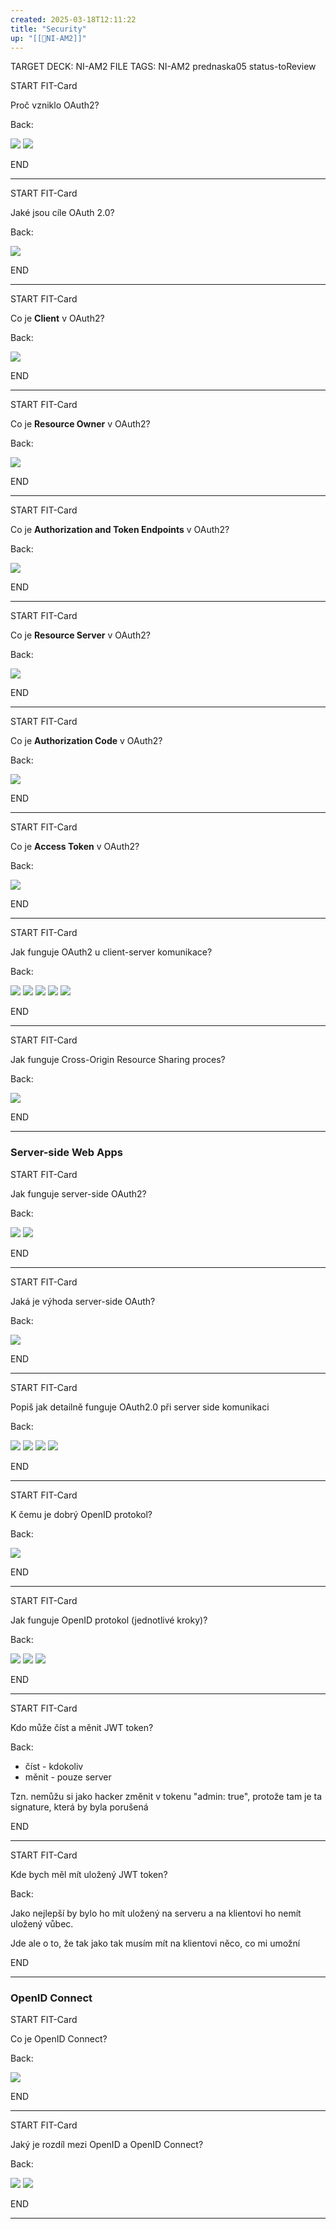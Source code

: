 ```yaml
---
created: 2025-03-18T12:11:22
title: "Security"
up: "[[📖NI-AM2]]"
---
```

TARGET DECK: NI-AM2
FILE TAGS: NI-AM2 prednaska05 status-toReview


START
FIT-Card

Proč vzniklo OAuth2?

Back:

![](../../Assets/Pasted%20image%2020250318121217.png)
![](../../Assets/Pasted%20image%2020250318121228.png)
<!--ID: 1746518365694-->
END

---


START
FIT-Card

Jaké jsou cíle OAuth 2.0?

Back:

![](../../Assets/Pasted%20image%2020250318121246.png)
<!--ID: 1746518365696-->
END

---


START
FIT-Card

Co je **Client** v OAuth2?

Back:

![](../../Assets/Pasted%20image%2020250318121302.png)
<!--ID: 1746518365699-->
END

---


START
FIT-Card

Co je **Resource Owner** v OAuth2?

Back:

![](../../Assets/Pasted%20image%2020250318121314.png)
<!--ID: 1746518365702-->
END

---


START
FIT-Card

Co je **Authorization and Token Endpoints** v OAuth2?

Back:

![](../../Assets/Pasted%20image%2020250318121330.png)
<!--ID: 1746518365705-->
END

---


START
FIT-Card

Co je **Resource Server** v OAuth2?

Back:

![](../../Assets/Pasted%20image%2020250318121407.png)
<!--ID: 1746518365707-->
END

---


START
FIT-Card

Co je **Authorization Code** v OAuth2?

Back:

![](../../Assets/Pasted%20image%2020250318121402.png)
<!--ID: 1746518365710-->
END

---


START
FIT-Card

Co je **Access Token** v OAuth2?

Back:

![](../../Assets/Pasted%20image%2020250318121358.png)
<!--ID: 1746518365713-->
END

---


START
FIT-Card

Jak funguje OAuth2 u client-server komunikace?

Back:

![](../../Assets/Pasted%20image%2020250318121636.png)
![](../../Assets/Pasted%20image%2020250318121646.png)
![](../../Assets/Pasted%20image%2020250318121718.png)
![](../../Assets/Pasted%20image%2020250318121726.png)
![](../../Assets/Pasted%20image%2020250318121734.png)
<!--ID: 1746518365715-->
END

---


START
FIT-Card

Jak funguje Cross-Origin Resource Sharing proces?

Back:

![](../../Assets/Pasted%20image%2020250318121757.png)
<!--ID: 1746518365718-->
END

---

### Server-side Web Apps


START
FIT-Card

Jak funguje server-side OAuth2?

Back:

![](../../Assets/Pasted%20image%2020250318121845.png)
![](../../Assets/Pasted%20image%2020250318121836.png)
<!--ID: 1746518365721-->
END

---


START
FIT-Card

Jaká je výhoda server-side OAuth?

Back:

![](../../Assets/Pasted%20image%2020250318121902.png)
<!--ID: 1746518365724-->
END

---


START
FIT-Card

Popiš jak detailně funguje OAuth2.0 při server side komunikaci

Back:

![](../../Assets/Pasted%20image%2020250318121925.png)
![](../../Assets/Pasted%20image%2020250318121931.png)
![](../../Assets/Pasted%20image%2020250318121937.png)
![](../../Assets/Pasted%20image%2020250318122002.png)
<!--ID: 1746518365726-->
END

---


START
FIT-Card

K čemu je dobrý OpenID protokol?

Back:

![](../../Assets/Pasted%20image%2020250318122056.png)
<!--ID: 1746518365729-->
END

---


START
FIT-Card

Jak funguje OpenID protokol (jednotlivé kroky)?

Back:

![](../../Assets/Pasted%20image%2020250318122116.png)
![](../../Assets/Pasted%20image%2020250318122123.png)
![](../../Assets/Pasted%20image%2020250318122128.png)
<!--ID: 1746518365732-->
END

---



START
FIT-Card

Kdo může číst a měnit JWT token?

Back:

- číst - kdokoliv
- měnit - pouze server

Tzn. nemůžu si jako hacker změnit v tokenu "admin: true", protože tam je ta signature, která by byla porušená
<!--ID: 1746518365735-->
END

---


START
FIT-Card

Kde bych měl mít uložený JWT token?

Back:

Jako nejlepší by bylo ho mít uložený na serveru a na klientovi ho nemít uložený vůbec.

Jde ale o to, že tak jako tak musím mít na klientovi něco, co mi umožní
<!--ID: 1746518365737-->
END

---

### OpenID Connect

START
FIT-Card

Co je OpenID Connect?

Back:

![](../../Assets/Pasted%20image%2020250318122148.png)
<!--ID: 1746518365740-->
END

---


START
FIT-Card

Jaký je rozdíl mezi OpenID a OpenID Connect?

Back:

![](../../Assets/Pasted%20image%2020250318122206.png)
![](../../Assets/Pasted%20image%2020250318122213.png)
<!--ID: 1746518365742-->
END

---
